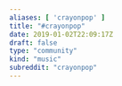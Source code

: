 ```yaml
---
aliases: [ 'crayonpop' ]
title: "#crayonpop"
date: 2019-01-02T22:09:17Z
draft: false
type: "community"
kind: "music"
subreddit: "crayonpop"
---
```

